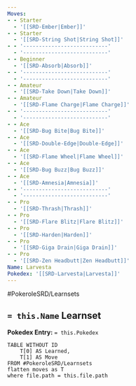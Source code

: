 ```yaml
---
Moves:
- - Starter
  - '[[SRD-Ember|Ember]]'
- - Starter
  - '[[SRD-String Shot|String Shot]]'
- - '---------------------------'
  - '---------------------------'
- - Beginner
  - '[[SRD-Absorb|Absorb]]'
- - '---------------------------'
  - '---------------------------'
- - Amateur
  - '[[SRD-Take Down|Take Down]]'
- - Amateur
  - '[[SRD-Flame Charge|Flame Charge]]'
- - '---------------------------'
  - '---------------------------'
- - Ace
  - '[[SRD-Bug Bite|Bug Bite]]'
- - Ace
  - '[[SRD-Double-Edge|Double-Edge]]'
- - Ace
  - '[[SRD-Flame Wheel|Flame Wheel]]'
- - Ace
  - '[[SRD-Bug Buzz|Bug Buzz]]'
- - Ace
  - '[[SRD-Amnesia|Amnesia]]'
- - '---------------------------'
  - '---------------------------'
- - Pro
  - '[[SRD-Thrash|Thrash]]'
- - Pro
  - '[[SRD-Flare Blitz|Flare Blitz]]'
- - Pro
  - '[[SRD-Harden|Harden]]'
- - Pro
  - '[[SRD-Giga Drain|Giga Drain]]'
- - Pro
  - '[[SRD-Zen Headbutt|Zen Headbutt]]'
Name: Larvesta
Pokedex: '[[SRD-Larvesta|Larvesta]]'
---
```


#PokeroleSRD/Learnsets

## `= this.Name` Learnset

**Pokedex Entry:** `= this.Pokedex`

```dataview
TABLE WITHOUT ID
    T[0] AS Learned,
    T[1] AS Move
FROM #PokeroleSRD/Learnsets
flatten moves as T
where file.path = this.file.path
```
